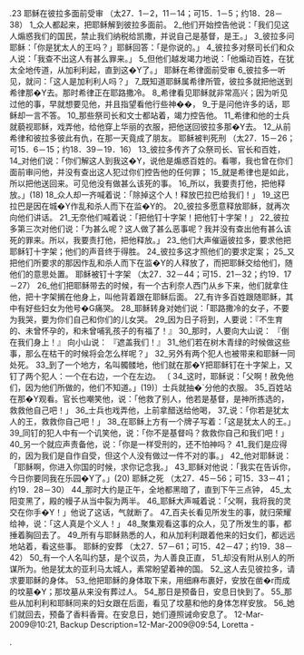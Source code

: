 .23 
耶稣在彼拉多面前受审 
（太27．1－2，11－14；可15．1－5；约18．28－38） 
1_众人都起来，把耶稣解到彼拉多面前。 2_他们开始控告他说：「我们见这人煽惑我们的国民，禁止我们纳税给凯撒，并说自己是基督，是王。」 3_彼拉多问耶稣：「你是犹太人的王吗？」耶稣回答：「是你说的。」 4_彼拉多对祭司长们和众人说：「我查不出这人有甚么罪来。」 5_但他们越发竭力地说：「他煽动百姓，在犹太全地传道，从加利利起，直到这�Y了。」 
耶稣在希律面前受审 
6_彼拉多一听见，就问：「这人是加利利人吗？」 7_既知道耶稣属希律所管，彼拉多就把他送到希律那�Y去。那时希律正在耶路撒冷。 8_希律看见耶稣就非常高兴；因为听见过他的事，早就想要见他，并且指望看他行些神��， 9_于是问他许多的话，耶稣却一言不答。 10_那些祭司长和文士都站着，竭力控告他。 11_希律和他的士兵就藐视耶稣，戏弄他，给他穿上华丽的衣服，把他送回彼拉多那�Y去。 12_从前希律和彼拉多彼此有仇，在那一天竟成了朋友。 
耶稣被判死刑 
（太27．15－26；可15．6－15；约18．39－19．16） 
13_彼拉多传齐了众祭司长、官长和百姓， 14_对他们说：「你们解这人到我这�Y，说他是煽惑百姓的。看哪，我也曾在你们面前审问他，并没有查出这人犯过你们控告他的任何罪； 15_就是希律也是如此，所以把他送回来。可见他没有做甚么该死的事。 16_所以，我要责打他，把他释放。」(18) 18_众人却一齐喊着说：「除掉这个人！释放巴拉巴给我们！」 19_这巴拉巴是因在城�Y作乱和杀人而下在监�Y的。 20_彼拉多愿意释放耶稣，就再次向他们讲话。 21_无奈他们喊着说：「把他钉十字架！把他钉十字架！」 22_彼拉多第三次对他们说：「为甚么呢？这人做了甚么恶事呢？我并没有查出他有甚么该死的罪来。所以，我要责打他，把他释放。」 23_他们大声催逼彼拉多，要求他把耶稣钉十字架；他们的声音终于得胜。 24_彼拉多这才照他们的要求定案； 25_又把他们所要求的那因作乱和杀人而下在监�Y的人释放了，而把耶稣交给他们，随他们的意思处置。 
耶稣被钉十字架 
（太27．32－44；可15．21－32；约19．17－27） 
26_他们把耶稣带去的时候，有一个古利奈人西门从乡下来，他们就拿住他，把十字架搁在他身上，叫他背着跟在耶稣后面。 27_有许多百姓跟随耶稣，其中有好些妇女为他号�G痛哭。 28_耶稣转身对她们说：「耶路撒冷的女子，不要为我哭，要为你们自己和你们的儿女哭。 29_因为日子将到，人要说：『不生育的、未曾怀孕的，和未曾哺乳孩子的有福了！』 
30_那时，人要向大山说： 
『倒在我们身上！』 
向小山说： 
『遮盖我们！』 
31_他们若在树木青绿的时候做这些事，那么在枯干的时候将会怎么样呢？」 
32_另外有两个犯人也被带来和耶稣一同处死。 33_到了一个地方，名叫髑髅地，他们就在那�Y把耶稣钉在十字架上，又钉了两个犯人：一个在右边，一个在左边。 〔 34_这时，耶稣说：「父啊！赦免他们，因为他们所做的，他们不知道。」(19)〕士兵就抽�`分他的衣服。 35_百姓站在那�Y观看。官长也嘲笑他，说：「他救了别人，他若是基督，是神所拣选的，救救他自己吧！」 36_士兵也戏弄他，上前拿醋送给他喝， 37_说：「你若是犹太人的王，救救你自己吧！」 38_在耶稣上方有一个牌子写着：「这是犹太人的王。」 
39_同钉的犯人中有一个讥笑他，说：「你不是基督吗？救救你自己和我们吧！」 40_另一个就应声责备他，说：「你是一样受刑的，还不怕神吗？ 41_我们是应得的，因为我们是自作自受，但这个人没有做过一件不对的事。」 42_他对耶稣说：「耶稣啊，你进入你国的时候，求你记念我。」 43_耶稣对他说：「我实在告诉你，今日你要同我在乐园�Y了。」(20) 
耶稣之死 
（太27．45－56；可15．33－41；约19．28－30） 
44_那时大约是正午，全地都黑暗了，直到下午三点钟， 45_太阳变黑了，殿的幔子从当中裂为两半。 46_耶稣大声喊着说：「父啊，我将我的灵交在你手�Y！」他说了这话，气就断了。 47_百夫长看见所发生的事，就归荣耀给神，说：「这人真是个义人！」 48_聚集观看这事的众人，见了所发生的事，都捶着胸回去了。 49_所有与耶稣熟悉的人，和从加利利跟着他来的妇女们，都远远地站着，看这些事。 
耶稣的安葬 
（太27．57－61；可15．42－47；约19．38－42） 
50_有一个人名叫约瑟，是个议员，为人善良正直， 51_却没有附从别人的所谋所为。他是犹太的亚利马太城人，素常盼望着神的国。 52_这人去见彼拉多，请求要耶稣的身体。 53_他把耶稣的身体取下来，用细麻布裹好，安放在凿�r而成的坟墓�Y；那坟墓从来没有葬过人。 54_那日是预备日，安息日快到了。 55_那些从加利利和耶稣同来的妇女跟在后面，看见了坟墓和他的身体怎样安放。 56_她们就回去，预备了香料香膏。在安息日，她们遵照诫命安息了。 
12-Mar-2009@10:21, Backup Description=12-Mar-2009@09:54, Loretta - 
     
.